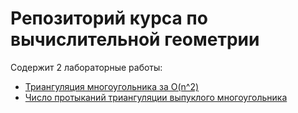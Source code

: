 # Репозиторий курса по вычислительной геометрии
Содержит 2 лабораторные работы:
+ [Триангуляция многоугольника за O(n^2)](triangulation/)
+ [Число протыканий триангуляции выпуклого многоугольника](stabbing/)